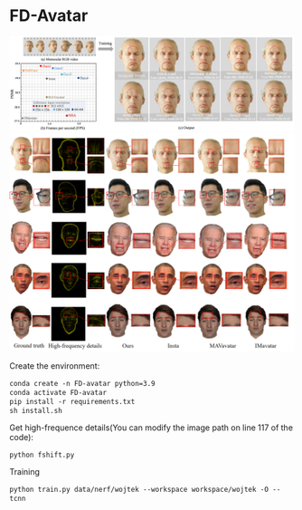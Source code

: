 # FD-Avatar
![teaser](figs/teaser.png)
![results](figs/results.png)

Create the environment:

```shell
conda create -n FD-avatar python=3.9
conda activate FD-avatar
pip install -r requirements.txt
sh install.sh
```
Get high-frequence details(You can modify the image path on line 117 of the code):
```shell
python fshift.py
```

Training
```shell
python train.py data/nerf/wojtek --workspace workspace/wojtek -O --tcnn
```
